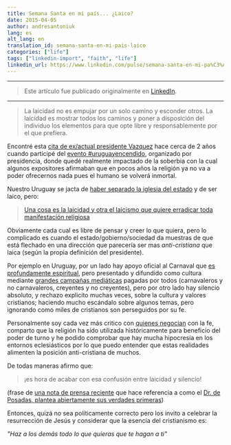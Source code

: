 ```yaml
---
title: Semana Santa en mi país... ¿Laico?
date: 2015-04-05
author: andresantoniuk
lang: es
alt_lang: en
translation_id: semana-santa-en-mi-pais-laico
categories: ["life"]
tags: ["linkedin-import", "faith", "life"]
linkedin_url: https://www.linkedin.com/pulse/semana-santa-en-mi-pa%C3%ADs-laico-juan-andr%C3%A9s-antoniuk-buchtik
---
```


---

> Este artículo fue publicado originalmente en [LinkedIn](https://www.linkedin.com/pulse/semana-santa-en-mi-pa%C3%ADs-laico-juan-andr%C3%A9s-antoniuk-buchtik).

---

> La laicidad no es empujar por un solo camino y esconder otros. La laicidad es mostrar todos los caminos y poner a disposición del individuo los elementos para que opte libre y responsablemente por el que prefiera.

Encontré esta [cita de ex/actual presidente Vazquez](http://archivo.presidencia.gub.uy/_Web/noticias/2005/07/2005071404.htm) hace cerca de 2 años cuando participé del [evento #uruguayencendido](https://www.facebook.com/andres.antoniuk/posts/350547388382434), organizado por presidencia, donde quedé realmente impactado de la soberbia con la cual algunos expositores afirmaban que en pocos años la religión ya no va a poder ofrecernos nada pues el humano se volverá inmortal.

Nuestro Uruguay se jacta de [haber separado la iglesia del estado](http://www.elpais.com.uy/informacion/marca-pais-sagrada-semana-turismo-2.html) y de ser laico, pero:

> [Una cosa es la laicidad y otra el laicismo que quiere erradicar toda manifestación religiosa](http://www.elobservador.com.uy/noticia/301829/34el-laicismo-ha-sido-negativo-en-uruguay34-e-incidio-en-suicidios-dijo-obispo-auxiliar/)

Obviamente cada cual es libre de pensar y creer lo que quiera, pero lo complicado es cuando el estado/gobierno/sociedad da muestras de que está flechado en una dirección que parecería ser mas *anti-cristiana* que laica (según la propia definición del presidente).

Por ejemplo en Uruguay, por un lado hay apoyo oficial al Carnaval que [es profundamente espiritual](http://candombe.info/Carnaval.html), pero presentado y difundido como cultura mediante [grandes campañas mediáticas](https://youtu.be/izKihT67gXA) pagadas por todos (carnavaleros y no carnavaleros, creyentes y no creyentes), pero por otro lado hay silencio absoluto, y rechazo explicito muchas veces, sobre la cultura y valores cristianos; haciendo mucho escándalo sobre algunos temas, pero ignorando como miles de cristianos son perseguidos por su fe.

Personalmente soy cada vez más critico con [quienes negocian](http://www.digitalbookworld.com/2013/harpercollins-christian-launches-spanish-language-online-portal-lidervision-com/) con la fe, comparto que la religión ha sido utilizada históricamente para beneficio del poder de turno y he podido comprobar que hay mucha hipocresía en los entornos eclesiásticos por lo que puedo entender que estas realidades alimenten la posición anti-cristiana de muchos.

De todas maneras afirmo que:

> ¡es hora de acabar con esa confusión entre laicidad y silencio!

(frase de [una nota de prensa reciente](http://www.elpais.com.uy/opinion/otra-vez-dios-enfoque-guzman.html) que hace referencia a como el [Dr. de Posadas, plantea abiertamente sus verdades primeras](http://www.elpais.com.uy/opinion/pascua-resurreccion.html))

Entonces, quizá no sea políticamente correcto pero los invito a celebrar la resurrección de Jesús y considerar que la esencia del cristianismo es:

*"Haz a los demás todo lo que quieras que te hagan a ti"*